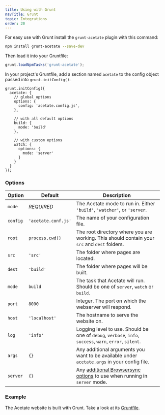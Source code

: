 ```yaml
---
title: Using with Grunt
navTitle: Grunt
topic: Integrations
order: 20
---
```


For easy use with Grunt install the `grunt-acetate` plugin with this command:

```bash
npm install grunt-acetate --save-dev
```

Then load it into your Gruntfile:

```js
grunt.loadNpmTasks('grunt-acetate');
```

In your project's Gruntfile, add a section named `acetate` to the config object passed into `grunt.initConfig()`:

```
grunt.initConfig({
  acetate: {
    // global options
    options: {
      config: 'acetate.config.js',
    },

    // with all default options
    build: {
      mode: 'build'
    },

    // with custom options
    watch: {
      options: {
        mode: 'server'
      }
    }
  }
});
```

### Options

| Option      | Default        | Description |
| ----------  | -------------- | ----------- |
| `mode`    | *REQUIRED* |  The Acetate mode to run in. Either `'build'`, `'watcher'`, or `'server`.
| `config`    | `'acetate.conf.js'`    | The name of your configuration file.
| `root`    | `process.cwd()`    | The root directory where you are working. This should contain your `src` and `dest` folders.
| `src`    | `'src'`    | The folder where pages are located.
| `dest`    | `'build'`    | The folder where pages will be built.
| `mode` | `build` | The task that Acetate will run. Should be one of `server`, `watch` or `build`.
| `port`      | `8000`         | Integer. The port on which the webserver will respond.
| `host`      | `'localhost'`  | The hostname to serve the website on.
| `log`       | `'info'`       | Logging level to use. Should be one of `debug`, `verbose`, `info`, `success`, `warn`, `error`, `silent`.
| `args` | `{}` | Any additional arguments you want to be available under `acetate.args` in your config file.
| `server` | `{}` | Any [additional Browsersync options](https://www.browsersync.io/docs/options/) to use when running in `server` mode.

### Example

The Acetate website is built with Grunt. Take a look at its [Gruntfile](https://github.com/patrickarlt/acetate-site/blob/master/Gruntfile.js).
